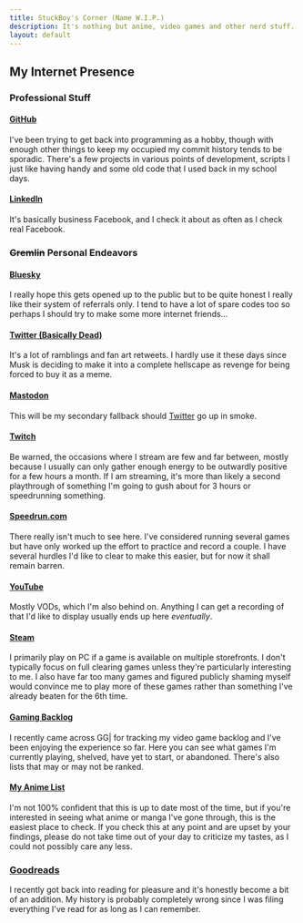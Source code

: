 ```yaml
---
title: StuckBoy's Corner (Name W.I.P.)
description: It's nothing but anime, video games and other nerd stuff.
layout: default
---
```


## My Internet Presence

### Professional Stuff

#### <a href="https://github.com/StuckBoy">GitHub</a>
I've been trying to get back into programming as a hobby, though with enough 
other things to keep my occupied my commit history tends to be sporadic. There's
a few projects in various points of development, scripts I just like having 
handy and some old code that I used back in my school days.

#### <a href="https://www.linkedin.com/in/zachary-stuck-746835121/">LinkedIn</a>
It's basically business Facebook, and I check it about as often as I check real
Facebook.

### ~~Gremlin~~ Personal Endeavors
#### <a href="https://bsky.app/profile/stuckboy.bsky.social">Bluesky</a>
I really hope this gets opened up to the public but to be quite honest I really
like their system of referrals only. I tend to have a lot of spare codes too so
perhaps I should try to make some more internet friends...

#### <a name="Twitter (Basically Dead)" href="https://twitter.com/stuckboy_">Twitter (Basically Dead)</a>
It's a lot of ramblings and fan art retweets. I hardly use it these days since 
Musk is deciding to make it into a complete hellscape as revenge for being 
forced to buy it as a meme.

#### <a rel="me" href="https://techhub.social/@stuckboy">Mastodon</a>
This will be my secondary fallback should [Twitter](#Twitter) go up in smoke.

#### <a href="https://www.twitch.tv/stuckboy">Twitch</a>
Be warned, the occasions where I stream are few and far between, mostly because
I usually can only gather enough energy to be outwardly positive for a few hours
a month. If I am streaming, it's more than likely a second playthrough of 
something I'm going to gush about for 3 hours or speedrunning something.

#### <a href="https://www.speedrun.com/user/Stuckboy">Speedrun.com</a>
There really isn't much to see here. I've considered running several games but
have only worked up the effort to practice and record a couple. I have several 
hurdles I'd like to clear to make this easier, but for now it shall remain 
barren.

#### <a href="https://www.youtube.com/channel/UCvyCu3MGnhN6oL6TiY-5hog">YouTube</a>
Mostly VODs, which I'm also behind on. Anything I can get a recording of that 
I'd like to display usually ends up here _eventually_.

#### <a href="https://steamcommunity.com/id/stuckboy_/">Steam</a>
I primarily play on PC if a game is available on multiple storefronts. I don't 
typically focus on full clearing games unless they're particularly interesting
to me. I also have far too many games and figured publicly shaming myself would
convince me to play more of these games rather than something I've already 
beaten for the 6th time.

#### <a href="https://ggapp.io/StuckBoy">Gaming Backlog</a>
I recently came across GG| for tracking my video game backlog and I've been 
enjoying the experience so far. Here you can see what games I'm currently 
playing, shelved, have yet to start, or abandoned. There's also lists that may 
or may not be ranked.

#### <a href="https://myanimelist.net/profile/Stuckboy">My Anime List</a>
I'm not 100% confident that this is up to date most of the time, but if you're 
interested in seeing what anime or manga I've gone through, this is the easiest
place to check. If you check this at any point and are upset by your findings,
please do not take time out of your day to criticize my tastes, as I could not 
possibly care any less.

### <a href="https://www.goodreads.com/user/show/171345438-zachary">Goodreads</a>
I recently got back into reading for pleasure and it's honestly become a bit of 
an addition. My history is probably completely wrong since I was filing 
everything I've read for as long as I can remember.
